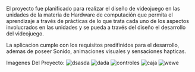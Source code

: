 El proyecto fue planificado para realizar el diseño de videojuego en las unidades de la materia de Hardware de computación que permita el aprendizaje a través de prácticas de lo que trata cada uno de los aspectos involucrados en las unidades y se pueda a través del diseño el desarrollo del videojuego.

La aplicacion cumple con los requisitos predifinidos para el desarrollo, ademas de poseer Sonido, animaciones visuales y sensaciones hapticas.

Imagenes Del Proyecto:
![dsasda](https://github.com/user-attachments/assets/142e5886-3512-4383-8067-1893ebbe76b8)
![dada](https://github.com/user-attachments/assets/beff8c8d-c7af-4b93-9cbf-f8f046645b35)
![controles](https://github.com/user-attachments/assets/66b4c2b2-10a0-4dc6-9072-ddcba7d57bcf)
![caja](https://github.com/user-attachments/assets/a05d6543-ecbf-413d-8a06-0ebdfa551213)
![wewe](https://github.com/user-attachments/assets/f104b88b-c1dd-454a-8206-3ee13949051f)
